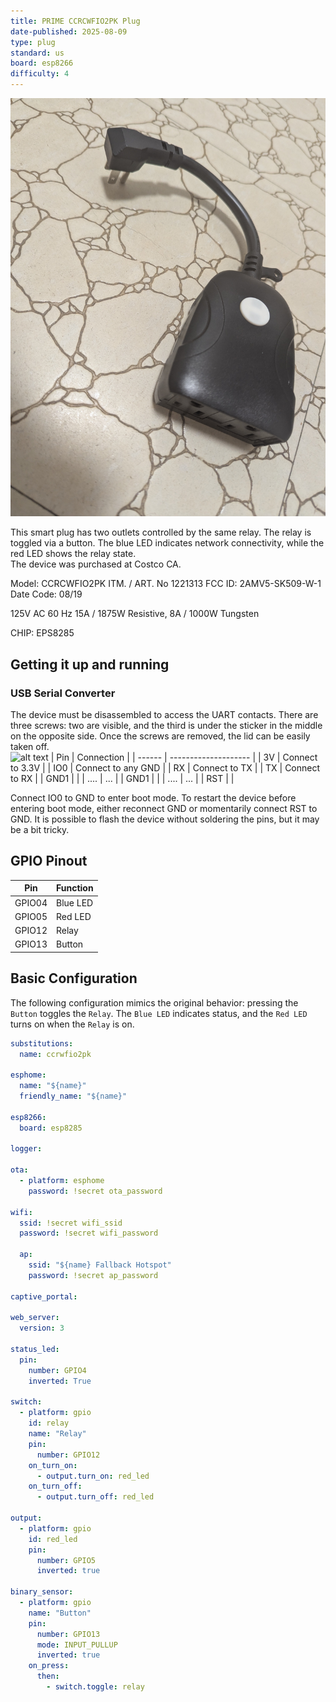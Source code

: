 ```yaml
---
title: PRIME CCRCWFIO2PK Plug
date-published: 2025-08-09
type: plug
standard: us
board: esp8266
difficulty: 4
---
```


![alt text](CCRCWFIO2PK.jpg "PRIME CCRCWFIO2PK Plug")

This smart plug has two outlets controlled by the same relay. The relay is toggled via a button. The blue LED indicates network connectivity, while the red LED shows the relay state.  
The device was purchased at Costco CA.

Model: CCRCWFIO2PK
ITM. / ART. No 1221313
FCC ID: 2AMV5-SK509-W-1
Date Code: 08/19

125V AC 60 Hz
15A / 1875W Resistive, 8A / 1000W Tungsten

CHIP: EPS8285

## Getting it up and running
### USB Serial Converter
The device must be disassembled to access the UART contacts. There are three screws: two are visible, and the third is under the sticker in the middle on the opposite side. Once the screws are removed, the lid can be easily taken off.  
![alt text](CCRCWFIO2PK-disassembled.jpg "PRIME CCRCWFIO2PK Plug disassembled")
| Pin    | Connection           |
| ------ | -------------------- |
| 3V     | Connect to 3.3V      |
| IO0    | Connect to any GND   |
| RX     | Connect to TX        |
| TX     | Connect to RX        |
| GND1   |                      |
| ....   | ...                  |
| GND1   |                      |
| ....   | ...                  |
| RST    |                      |

Connect IO0 to GND to enter boot mode. To restart the device before entering boot mode, either reconnect GND or momentarily connect RST to GND. It is possible to flash the device without soldering the pins, but it may be a bit tricky.

## GPIO Pinout

| Pin    | Function             |
| ------ | -------------------- |
| GPIO04 | Blue LED             |
| GPIO05 | Red LED              |
| GPIO12 | Relay                |
| GPIO13 | Button               |


## Basic Configuration

The following configuration mimics the original behavior: pressing the `Button` toggles the `Relay`. The `Blue LED` indicates status, and the `Red LED` turns on when the `Relay` is on.

```yaml
substitutions:
  name: ccrwfio2pk

esphome:
  name: "${name}"
  friendly_name: "${name}"

esp8266:
  board: esp8285

logger:
  
ota:
  - platform: esphome
    password: !secret ota_password

wifi:
  ssid: !secret wifi_ssid
  password: !secret wifi_password

  ap:
    ssid: "${name} Fallback Hotspot"
    password: !secret ap_password

captive_portal:

web_server:
  version: 3

status_led:
  pin:
    number: GPIO4
    inverted: True

switch:
  - platform: gpio
    id: relay
    name: "Relay"
    pin:
      number: GPIO12
    on_turn_on:
      - output.turn_on: red_led
    on_turn_off:
      - output.turn_off: red_led      

output:
  - platform: gpio
    id: red_led
    pin:
      number: GPIO5
      inverted: true      

binary_sensor:
  - platform: gpio
    name: "Button"
    pin:
      number: GPIO13
      mode: INPUT_PULLUP
      inverted: true
    on_press:
      then:
        - switch.toggle: relay 
```
